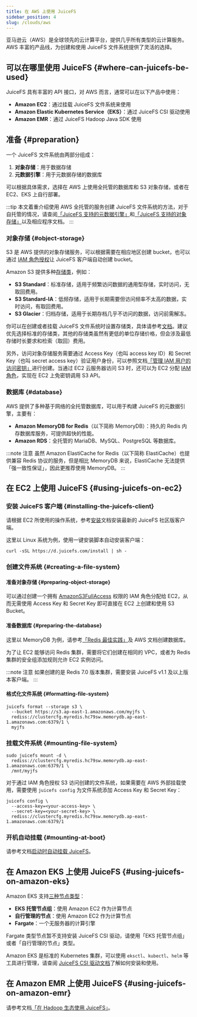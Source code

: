 ```yaml
---
title: 在 AWS 上使用 JuiceFS
sidebar_position: 4
slug: /clouds/aws
---
```


亚马逊云（AWS）是全球领先的云计算平台，提供几乎所有类型的云计算服务。AWS 丰富的产品线，为创建和使用 JuiceFS 文件系统提供了灵活的选择。

## 可以在哪里使用 JuiceFS {#where-can-juicefs-be-used}

JuiceFS 具有丰富的 API 接口，对 AWS 而言，通常可以在以下产品中使用：

- **Amazon EC2**：通过挂载 JuiceFS 文件系统来使用
- **Amazon Elastic Kubernetes Service（EKS）**：通过 JuiceFS CSI 驱动使用
- **Amazon EMR**：通过 JuiceFS Hadoop Java SDK 使用

## 准备 {#preparation}

一个 JuiceFS 文件系统由两部分组成：

1. **对象存储**：用于数据存储
2. **元数据引擎**：用于元数据存储的数据库

可以根据具体需求，选择在 AWS 上使用全托管的数据库和 S3 对象存储，或者在 EC2、EKS 上自行部署。

:::tip
本文着重介绍使用 AWS 全托管的服务创建 JuiceFS 文件系统的方法，对于自托管的情况，请查阅[「JuiceFS 支持的元数据引擎」](../reference/how_to_set_up_metadata_engine.md)和[「JuiceFS 支持的对象存储」](../reference/how_to_set_up_object_storage.md)以及相应程序文档。
:::

### 对象存储 {#object-storage}

S3 是 AWS 提供的对象存储服务，可以根据需要在相应地区创建 bucket，也可以通过 [IAM 角色授权](../reference/how_to_set_up_object_storage.md#aksk)让 JuiceFS 客户端自动创建 bucket。

Amazon S3 提供多种[存储类](https://docs.aws.amazon.com/zh_cn/AmazonS3/latest/userguide/storage-class-intro.html)，例如：

- **S3 Standard**：标准存储，适用于频繁访问数据的通用型存储，实时访问，无取回费用。
- **S3 Standard-IA**：低频存储，适用于长期需要但访问频率不太高的数据，实时访问，有取回费用。
- **S3 Glacier**：归档存储，适用于长期存档几乎不访问的数据，访问前需解冻。

你可以在创建或者挂载 JuiceFS 文件系统时设置存储类，具体请参考[文档](../reference/how_to_set_up_object_storage.md#storage-class)。建议优先选择标准的存储类，其他的存储类虽然有更低的单位存储价格，但会涉及最低存储时长要求和检索（取回）费用。

另外，访问对象存储服务需要通过 Access Key（也叫 access key ID）和 Secret Key（也叫 secret access key）验证用户身份，可以参照文档[「管理 IAM 用户的访问密钥」](https://docs.aws.amazon.com/zh_cn/IAM/latest/UserGuide/id_credentials_access-keys.html)进行创建。当通过 EC2 云服务器访问 S3 时，还可以为 EC2 分配 [IAM 角色](https://docs.aws.amazon.com/zh_cn/IAM/latest/UserGuide/id_roles.html)，实现在 EC2 上免密钥调用 S3 API。

### 数据库 {#database}

AWS 提供了多种基于网络的全托管数据库，可以用于构建 JuiceFS 的元数据引擎，主要有：

- **Amazon MemoryDB for Redis**（以下简称 MemoryDB）：持久的 Redis 内存数据库服务，可提供超快的性能。
- **Amazon RDS**：全托管的 MariaDB、MySQL、PostgreSQL 等数据库。

:::note 注意
虽然 Amazon ElastiCache for Redis（以下简称 ElastiCache）也提供兼容 Redis 协议的服务，但是相比 MemoryDB 来说，ElastiCache 无法提供「强一致性保证」，因此更推荐使用 MemoryDB。
:::

## 在 EC2 上使用 JuiceFS {#using-juicefs-on-ec2}

### 安装 JuiceFS 客户端 {#installing-the-juicefs-client}

请根据 EC2 所使用的操作系统，参考[安装](../getting-started/installation.md)文档安装最新的 JuiceFS 社区版客户端。

这里以 Linux 系统为例，使用一键安装脚本自动安装客户端：

```shell
curl -sSL https://d.juicefs.com/install | sh -
```

### 创建文件系统 {#creating-a-file-system}

#### 准备对象存储 {#preparing-object-storage}

可以通过创建一个拥有 [AmazonS3FullAccess](https://docs.aws.amazon.com/zh_cn/AmazonS3/latest/userguide/security-iam-awsmanpol.html#security-iam-awsmanpol-amazons3fullaccess) 权限的 IAM 角色分配给 EC2，从而无需使用 Access Key 和 Secret Key 即可直接在 EC2 上创建和使用 S3 Bucket。

#### 准备数据库 {#preparing-the-database}

这里以 MemoryDB 为例，请参考[「Redis 最佳实践」](../administration/metadata/redis_best_practices.md)及 AWS 文档创建数据库。

为了让 EC2 能够访问 Redis 集群，需要将它们创建在相同的 VPC，或者为 Redis 集群的安全组添加规则允许 EC2 实例访问。

:::note 注意
如果创建的是 Redis 7.0 版本集群，需要安装 JuiceFS v1.1 及以上版本客户端。
:::

#### 格式化文件系统 {#formatting-file-system}

```shell
juicefs format --storage s3 \
  --bucket https://s3.ap-east-1.amazonaws.com/myjfs \
  rediss://clustercfg.myredis.hc79sw.memorydb.ap-east-1.amazonaws.com:6379/1 \
  myjfs
```

### 挂载文件系统 {#mounting-file-system}

```shell
sudo juicefs mount -d \
  rediss://clustercfg.myredis.hc79sw.memorydb.ap-east-1.amazonaws.com:6379/1 \
  /mnt/myjfs
```

对于通过 IAM 角色授权 S3 访问创建的文件系统，如果需要在 AWS 外部挂载使用，需要使用 `juicefs config` 为文件系统添加 Access Key 和 Secret Key：

```shell
juicefs config \
  --access-key=<your-access-key> \
  --secret-key=<your-secret-key> \
  rediss://clustercfg.myredis.hc79sw.memorydb.ap-east-1.amazonaws.com:6379/1
```

### 开机自动挂载 {#mounting-at-boot}

请参考文档[启动时自动挂载 JuiceFS](../administration/mount_at_boot.md)。

## 在 Amazon EKS 上使用 JuiceFS {#using-juicefs-on-amazon-eks}

Amazon EKS 支持[三种节点类型](https://docs.aws.amazon.com/zh_cn/eks/latest/userguide/eks-compute.html)：

- **EKS 托管节点组**：使用 Amazon EC2 作为计算节点
- **自行管理的节点**：使用 Amazon EC2 作为计算节点
- **Fargate**：一个无服务器的计算引擎

Fargate 类型节点暂不支持安装 JuiceFS CSI 驱动，请使用「EKS 托管节点组」或者「自行管理的节点」类型。

Amazon EKS 是标准的 Kubernetes 集群，可以使用 `eksctl`、`kubectl`、`helm` 等工具进行管理，请查阅 [JuiceFS CSI 驱动文档](/docs/zh/csi/introduction)了解如何安装和使用。

## 在 Amazon EMR 上使用 JuiceFS {#using-juicefs-on-amazon-emr}

请参考文档[「在 Hadoop 生态使用 JuiceFS」](../deployment/hadoop_java_sdk.md)。
